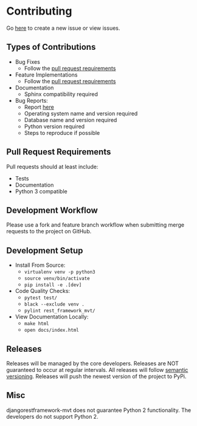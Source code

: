 # Contributing

Go [here](https://github.com/corteva/djangorestframework-mvt/issues) to create a new issue or view issues.

## Types of Contributions

- Bug Fixes
    * Follow the [pull request requirements](#pull-request-requirements)
- Feature Implementations
    * Follow the [pull request requirements](#pull-request-requirements)
- Documentation
    * Sphinx compatibility required
- Bug Reports:
    * Report [here](https://github.com/corteva/djangorestframework-mvt/issues)
    * Operating system name and version required
    * Database name and version required
    * Python version required
    * Steps to reproduce if possible

## Pull Request Requirements

Pull requests should at least include:
* Tests
* Documentation
* Python 3 compatible

## Development Workflow

Please use a fork and feature branch workflow when submitting merge requests to the project on GitHub.

## Development Setup

* Install From Source:
  - `virtualenv venv -p python3`
  - `source venv/bin/activate`
  - `pip install -e .[dev]`
* Code Quality Checks:
  - `pytest test/`
  - `black --exclude venv .`
  - `pylint rest_framework_mvt/`
* View Documentation Locally:
  - `make html`
  - `open docs/index.html`

## Releases

Releases will be managed by the core developers.  Releases are NOT guaranteed to occur at regular intervals.  All 
releases will follow [semantic versioning](https://semver.org).  Releases will push the newest version of the project
to PyPi.

## Misc

djangorestframework-mvt does not guarantee Python 2 functionality.  The developers do not support Python 2.
